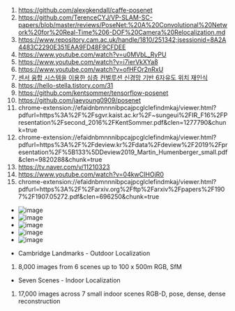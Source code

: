 1. https://github.com/alexgkendall/caffe-posenet
2. https://github.com/TerenceCYJ/VP-SLAM-SC-papers/blob/master/reviews/PoseNet:%20A%20Convolutional%20Network%20for%20Real-Time%206-DOF%20Camera%20Relocalization.md
3. https://www.repository.cam.ac.uk/handle/1810/251342;jsessionid=8A2A4483C2290E351EAA9FD48F9CFDEE
4. https://www.youtube.com/watch?v=u0MVbL_RyPU
5. https://www.youtube.com/watch?v=i7ierVkXYa8
6. https://www.youtube.com/watch?v=ofHFOr2nRxU
7. [센서  융합  시스템을  이용한  심층  컨벌루션  신경망  기반 6자유도  위치  재인식](chrome-extension://efaidnbmnnnibpcajpcglclefindmkaj/viewer.html?pdfurl=https%3A%2F%2Fwww.koreascience.or.kr%2Farticle%2FJAKO201916936725818.pdf&clen=2135133)
8. https://hello-stella.tistory.com/31
9. https://github.com/kentsommer/tensorflow-posenet
10. https://github.com/jaeyoung0909/posenet
11. chrome-extension://efaidnbmnnnibpcajpcglclefindmkaj/viewer.html?pdfurl=https%3A%2F%2Fsgvr.kaist.ac.kr%2F~sungeui%2FIR_F16%2FPresentation%2Fsecond_2016%2FKentSommer.pdf&clen=1277790&chunk=true
12. chrome-extension://efaidnbmnnnibpcajpcglclefindmkaj/viewer.html?pdfurl=https%3A%2F%2Fdeview.kr%2Fdata%2Fdeview%2F2019%2Fpresentation%2F%5B133%5DDeview2019_Martin_Humenberger_small.pdf&clen=9820288&chunk=true
13. https://tv.naver.com/v/11210323
14. https://www.youtube.com/watch?v=04kwCIHOjR0
15. chrome-extension://efaidnbmnnnibpcajpcglclefindmkaj/viewer.html?pdfurl=https%3A%2F%2Farxiv.org%2Fftp%2Farxiv%2Fpapers%2F1907%2F1907.05272.pdf&clen=696250&chunk=true

- ![image](https://user-images.githubusercontent.com/76835313/143819653-34213200-d6fc-424e-86e1-f502de15d514.png)
- ![image](https://user-images.githubusercontent.com/76835313/143819802-5f9640e3-bc92-42b1-b539-c34309aea38a.png)
- ![image](https://user-images.githubusercontent.com/76835313/143819954-5ed95535-e4a3-4be5-8c41-ce8f1455d088.png)
- ![image](https://user-images.githubusercontent.com/76835313/143820091-5db8e29a-1002-4cc6-8991-a283272f57ab.png)
- ![image](https://user-images.githubusercontent.com/76835313/143820194-22b5a7ba-5911-48e5-99b9-1682e4f400ae.png)

* Cambridge Landmarks - Outdoor Localization
1. 8,000 images from 6 scenes up to 100 x 500m RGB, SfM

* Seven Scenes - Indoor Localization
1. 17,000 images across 7 small indoor scenes RGB-D, pose, dense, dense reconstruction 

